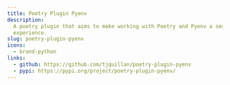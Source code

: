 ```yaml
---
title: Poetry Plugin Pyenv
description:
  A poetry plugin that aims to make working with Poetry and Pyenv a seamless
  experience.
slug: poetry-plugin-pyenv
icons:
  - brand-python
links:
  - github: https://github.com/tjquillan/poetry-plugin-pyenv
  - pypi: https://pypi.org/project/poetry-plugin-pyenv/
---
```

